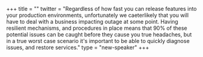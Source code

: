 +++
title = ""
twitter = "Regardless of how fast you can release features into your production environments, unfortunately we caeterlikely that you will have to deal with a business impacting outage at some point. Having resilient mechanisms, and procedures in place means that 90% of these potential issues can be caught before they cause you true headaches, but in a true worst case scenario it's important to be able to quickly diagnose issues, and restore services."
type = "new-speaker"
+++
